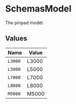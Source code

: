 # SchemasModel

The pinpad model.


## Values

| Name    | Value   |
| ------- | ------- |
| `L3000` | L3000   |
| `L5000` | L5000   |
| `L7000` | L7000   |
| `L8000` | L8000   |
| `M5000` | M5000   |